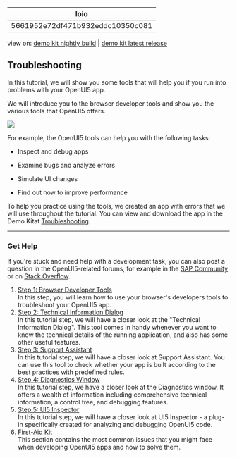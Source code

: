 <!-- loio5661952e72df471b932eddc10350c081 -->

| loio |
| -----|
| 5661952e72df471b932eddc10350c081 |

<div id="loio">

view on: [demo kit nightly build](https://openui5nightly.hana.ondemand.com/#/topic/5661952e72df471b932eddc10350c081) | [demo kit latest release](https://openui5.hana.ondemand.com/#/topic/5661952e72df471b932eddc10350c081)</div>

## Troubleshooting

In this tutorial, we will show you some tools that will help you if you run into problems with your OpenUI5 app.

We will introduce you to the browser developer tools and show you the various tools that OpenUI5 offers.

![](loio58e6ffb98c27400fa004303049244c38_LowRes.png)

For example, the OpenUI5 tools can help you with the following tasks:

-   Inspect and debug apps

-   Examine bugs and analyze errors

-   Simulate UI changes

-   Find out how to improve performance


To help you practice using the tools, we created an app with errors that we will use throughout the tutorial. You can view and download the app in the Demo Kitat [Troubleshooting](https://openui5.hana.ondemand.com/explored.html#/sample/sap.ui.core.tutorial.troubleshooting.01/preview).

***

<a name="loio5661952e72df471b932eddc10350c081__section_Troubleshooting_Get_Help"/>

### Get Help

If you're stuck and need help with a development task, you can also post a question in the OpenUI5-related forums, for example in the [SAP Community](https://www.sap.com/community/topic/ui5.html) or on [Stack Overflow](https://stackoverflow.com/search?q=sapui5).

1.  [Step 1: Browser Developer Tools](Step_1_Browser_Developer_Tools_eadd60a.md "In this step, you will learn how to use your browser's developers tools to troubleshoot
		your OpenUI5 app. ")  
In this step, you will learn how to use your browser's developers tools to troubleshoot your OpenUI5 app.
2.  [Step 2: Technical Information Dialog](Step_2_Technical_Information_Dialog_63c97ef.md "In this tutorial step, we will have a closer look at the &quot;Technical Information
		Dialog&quot;.
		This tool comes in handy whenever you want to know the technical details of the running
		application, and also has some other useful features.")  
In this tutorial step, we will have a closer look at the "Technical Information Dialog". This tool comes in handy whenever you want to know the technical details of the running application, and also has some other useful features.
3.  [Step 3: Support Assistant](Step_3_Support_Assistant_35f08e1.md "In this tutorial step, we will have a closer look at Support Assistant. You can use this
		tool to check whether your app is built according to the best practices with predefined
		rules.")  
In this tutorial step, we will have a closer look at Support Assistant. You can use this tool to check whether your app is built according to the best practices with predefined rules.
4.  [Step 4: Diagnostics Window](Step_4_Diagnostics_Window_04b75ea.md "In this tutorial step, we have a closer look at the Diagnostics window. It offers a
		wealth of information including comprehensive technical information, a control tree, and
		debugging features.")  
In this tutorial step, we have a closer look at the Diagnostics window. It offers a wealth of information including comprehensive technical information, a control tree, and debugging features.
5.  [Step 5: UI5 Inspector](Step_5_UI5_Inspector_76e789e.md "In this tutorial step, we will have a closer look at UI5 Inspector - a plug-in
		specifically created for analyzing and debugging OpenUI5 code.")  
In this tutorial step, we will have a closer look at UI5 Inspector - a plug-in specifically created for analyzing and debugging OpenUI5 code.
6.  [First-Aid Kit](First_Aid_Kit_38859a8.md "This section contains the most common issues that you might face when developing OpenUI5 apps and how to solve
		them.")  
This section contains the most common issues that you might face when developing OpenUI5 apps and how to solve them.

